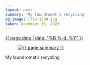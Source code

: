 ```yaml
---
layout: post
summary: 'My laundromat’s recycling'
og_image: 1719-1280.jpg
taken: December 15, 2022
---
```


<div class="post">
 <time>
  <a href="/1719">
   {{ page.date | date: "%B %-d, %Y" }}
  </a>
 </time>
 <a href="/1719">
  <figure data-taken="12/15/2022">
   <img alt="{{ page.summary }}" sizes="(min-width: 700px) 50vw, calc(100vw - 2rem)" src="{{ site.assets_url }}/1719-640.jpg" srcset="{{ site.assets_url }}/1719-320.jpg 320w, {{ site.assets_url }}/1719-640.jpg 640w, {{ site.assets_url }}/1719-960.jpg 960w, {{ site.assets_url }}/1719-1280.jpg 1280w"/>
  </figure>
 </a>
 <span>
  My laundromat’s recycling
 </span>
</div>
